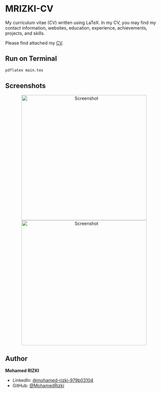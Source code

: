 # MRIZKI-CV

My curriculum vitae (CV) written using LaTeX. In my CV, you may find my contact information, websites, education, experience, achievements, projects, and skills.

Please find attached my [CV](https://drive.google.com/file/d/1HXuSvjNoK01b0tCGdloEsg27sjadt2TC/view?usp=sharing).



## Run on Terminal

```sh
pdflatex main.tex
```



## Screenshots

<p align="center">
    <img alt="Screenshot" src="https://github.com/MohamedRizki/MRizki-CV/main/jpg/CV_page_1.jpg" width="400">
    <img alt="Screenshot" src="https://github.com/MohamedRizki/MRizki-CV/main/jpg/CV_page_2.jpg" width="400">
</p>



## Author

**Mohamed RIZKI**

* LinkedIn: [@mohamed-rizki-979b03104](https://www.linkedin.com/in/mohamed-rizki-979b03104)
* GitHub: [@MohamedRizki](https://github.com/MohamedRizki)
